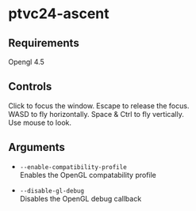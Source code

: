 # ptvc24-ascent

## Requirements

Opengl 4.5

## Controls

Click to focus the window. Escape to release the focus.  
WASD to fly horizontally. Space & Ctrl to fly vertically.  
Use mouse to look.  

## Arguments
- `--enable-compatibility-profile`  
Enables the OpenGL compatability profile

- `--disable-gl-debug`  
Disables the OpenGL debug callback